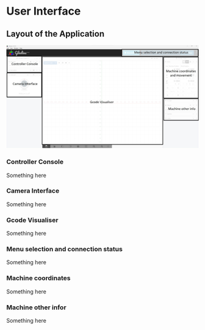 # User Interface

## Layout of the Application
![image](images/GladiusUIdraft.jpg)

### Controller Console
Something here

### Camera Interface
Something here

### Gcode Visualiser
Something here

### Menu selection and connection status
Something here

### Machine coordinates
Something here

### Machine other infor
Something here